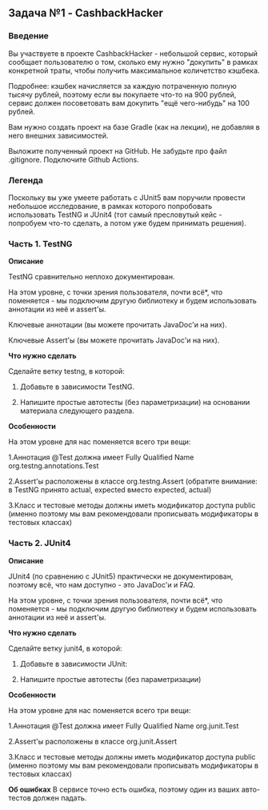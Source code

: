 ## Задача №1 - CashbackHacker

### Введение

Вы участвуете в проекте CashbackHacker - небольшой сервис, который сообщает пользователю о том, сколько ему нужно "докупить" в рамках конкретной траты, чтобы получить максимальное количетство кэшбека.

Подробнее: кэшбек начисляется за каждую потраченную полную тысячу рублей, поэтому если вы покупаете что-то на 900 рублей, сервис должен посоветовать вам докупить "ещё чего-нибудь" на 100 рублей.

Вам нужно создать проект на базе Gradle (как на лекции), не добавляя в него внешних зависимостей.

Выложите полученный проект на GitHub. Не забудьте про файл .gitignore. Подключите Github Actions.

### Легенда

Поскольку вы уже умеете работать с JUnit5 вам поручили провести небольшое исследование, в рамках которого попробовать использовать TestNG и JUnit4 (тот самый пресловутый кейс - попробуем что-то сделать, а потом уже будем принимать решения).

### Часть 1. TestNG

**Описание**

TestNG сравнительно неплохо документирован.

На этом уровне, с точки зрения пользователя, почти всё*, что поменяется - мы подключим другую библиотеку и будем использовать аннотации из неё и assert'ы.

Ключевые аннотации (вы можете прочитать JavaDoc'и на них).

Ключевые Assert'ы (вы можете прочитать JavaDoc'и на них).

**Что нужно сделать**

Сделайте ветку testng, в которой:

1. Добавьте в зависимости TestNG.

2. Напишите простые автотесты (без параметризации) на основании материала следующего раздела.

**Особенности**

На этом уровне для нас поменяется всего три вещи:

1.Аннотация @Test должна имеет Fully Qualified Name org.testng.annotations.Test

2.Assert'ы расположены в классе org.testng.Assert (обратите внимание: в TestNG принято actual, expected вместо expected, actual)

3.Класс и тестовые методы должны иметь модификатор доступа public (именно поэтому мы вам рекомендовали прописывать модификаторы в тестовых классах)

### Часть 2. JUnit4

**Описание**

JUnit4 (по сравнению с JUnit5) практически не документирован, поэтому всё, что нам доступно - это JavaDoc'и и FAQ.

На этом уровне, с точки зрения пользователя, почти всё*, что поменяется - мы подключим другую библиотеку и будем использовать аннотации из неё и assert'ы.

**Что нужно сделать**

Сделайте ветку junit4, в которой:

1. Добавьте в зависимости JUnit:

2. Напишите простые автотесты (без параметризации)

**Особенности**

На этом уровне для нас поменяется всего три вещи:

1.Аннотация @Test должна имеет Fully Qualified Name org.junit.Test

2.Assert'ы расположены в классе org.junit.Assert

3.Класс и тестовые методы должны иметь модификатор доступа public (именно поэтому мы вам рекомендовали прописывать модификаторы в тестовых классах)

**Об ошибках**
В сервисе точно есть ошибка, поэтому один из ваших авто-тестов должен падать.
